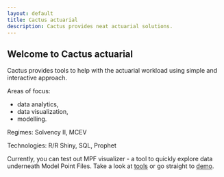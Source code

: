 ```yaml
---
layout: default
title: Cactus actuarial
description: Cactus provides neat actuarial solutions.
---
```


## Welcome to Cactus actuarial

Cactus provides tools to help with the actuarial workload using simple and interactive approach.

Areas of focus:
* data analytics,
* data visualization,
* modelling.

Regimes: Solvency II, MCEV 

Technologies: R/R Shiny, SQL, Prophet

Currently, you can test out MPF visualizer - a tool to quickly explore data underneath Model Point Files. Take a look at [tools](./tools.html) or go straight to [demo](https://cactus-actuarial.shinyapps.io/mpf-vis).
